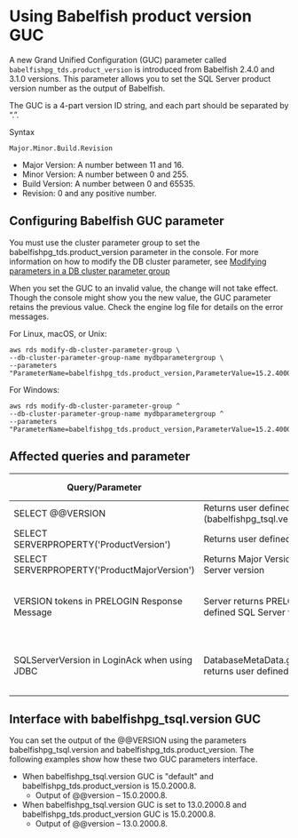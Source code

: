# Using Babelfish product version GUC<a name="babelfish-guc-version"></a>

 A new Grand Unified Configuration \(GUC\) parameter called `babelfishpg_tds.product_version` is introduced from Babelfish 2\.4\.0 and 3\.1\.0 versions\. This parameter allows you to set the SQL Server product version number as the output of Babelfish\. 

The GUC is a 4\-part version ID string, and each part should be separated by “\.”\. 

Syntax  

```
Major.Minor.Build.Revision
```
+ Major Version: A number between 11 and 16\.
+ Minor Version: A number between 0 and 255\. 
+ Build Version: A number between 0 and 65535\.
+ Revision: 0 and any positive number\.

## Configuring Babelfish GUC parameter<a name="babelfish-guc-version-setvalues"></a>

You must use the cluster parameter group to set the babelfishpg\_tds\.product\_version parameter in the console\. For more information on how to modify the DB cluster parameter, see [ Modifying parameters in a DB cluster parameter group](https://docs.aws.amazon.com/AmazonRDS/latest/UserGuide/USER_WorkingWithDBClusterParamGroups.html#USER_WorkingWithParamGroups.ModifyingCluster)

When you set the GUC to an invalid value, the change will not take effect\. Though the console might show you the new value, the GUC parameter retains the previous value\. Check the engine log file for details on the error messages\. 

For Linux, macOS, or Unix:

```
aws rds modify-db-cluster-parameter-group \
--db-cluster-parameter-group-name mydbparametergroup \
--parameters "ParameterName=babelfishpg_tds.product_version,ParameterValue=15.2.4000.1,ApplyMethod=immediate"
```

For Windows:

```
aws rds modify-db-cluster-parameter-group ^
--db-cluster-parameter-group-name mydbparametergroup ^
--parameters "ParameterName=babelfishpg_tds.product_version,ParameterValue=15.2.4000.1,ApplyMethod=immediate"
```

## Affected queries and parameter<a name="babelfish-guc-version-affects"></a>


|  Query/Parameter  |  Result  |  Affective time  | 
| --- | --- | --- | 
|   SELECT @@VERSION   |   Returns user defined SQL Server version \(babelfishpg\_tsql\.version value = Default\)   |   Immediately   | 
|   SELECT SERVERPROPERTY\('ProductVersion'\)   |   Returns user defined SQL Server version   |   Immediately   | 
|   SELECT SERVERPROPERTY\('ProductMajorVersion'\)   |   Returns Major Version of the user defined SQL Server version   |   Immediately   | 
|   VERSION tokens in PRELOGIN Response Message   |   Server returns PRELOGIN messages with user defined SQL Server version   |   Take effect when user creating a new session   | 
|   SQLServerVersion in LoginAck when using JDBC   |   DatabaseMetaData\.getDatabaseProductVersion\(\) returns user defined SQL Server version   |   Take effect when user creating a new session   | 

## Interface with babelfishpg\_tsql\.version GUC<a name="babelfish-guc-version-tsql"></a>

You can set the output of the @@VERSION using the parameters babelfishpg\_tsql\.version and babelfishpg\_tds\.product\_version\. The following examples show how these two GUC parameters interface\.
+ When babelfishpg\_tsql\.version GUC is "default" and babelfishpg\_tds\.product\_version is 15\.0\.2000\.8\.
  +  Output of @@version – 15\.0\.2000\.8\.
+ When babelfishpg\_tsql\.version GUC is set to 13\.0\.2000\.8 and babelfishpg\_tds\.product\_version GUC is 15\.0\.2000\.8\.
  + Output of @@version – 13\.0\.2000\.8\.